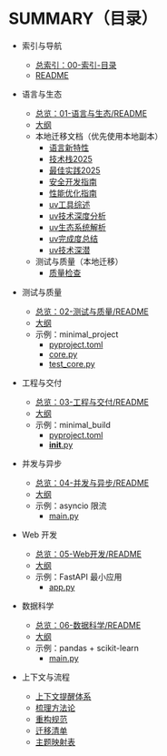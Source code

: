 # SUMMARY（目录）

- 索引与导航
  - [总索引：00-索引-目录](./00-索引-目录.md)
  - [README](./README.md)

- 语言与生态
  - [总览：01-语言与生态/README](./01-语言与生态/README.md)
  - [大纲](./01-语言与生态/大纲.md)
  - 本地迁移文档（优先使用本地副本）
    - [语言新特性](./01-语言与生态/迁移/01-语言新特性.md)
    - [技术栈2025](./01-语言与生态/迁移/02-技术栈2025.md)
    - [最佳实践2025](./01-语言与生态/迁移/03-最佳实践2025.md)
    - [安全开发指南](./01-语言与生态/迁移/04-安全开发指南.md)
    - [性能优化指南](./01-语言与生态/迁移/05-性能优化指南.md)
    - [uv工具综述](./01-语言与生态/迁移/06-uv工具综述.md)
    - [uv技术深度分析](./01-语言与生态/迁移/07-uv技术深度分析.md)
    - [uv生态系统解析](./01-语言与生态/迁移/08-uv生态系统解析.md)
    - [uv完成度总结](./01-语言与生态/迁移/09-uv完成度总结.md)
    - [uv技术深潜](./01-语言与生态/迁移/10-uv技术深潜.md)
  - 测试与质量（本地迁移）
    - [质量检查](./02-测试与质量/迁移/质量检查.md)

- 测试与质量
  - [总览：02-测试与质量/README](./02-测试与质量/README.md)
  - [大纲](./02-测试与质量/大纲.md)
  - 示例：minimal_project
    - [pyproject.toml](./02-测试与质量/examples/minimal_project/pyproject.toml)
    - [core.py](./02-测试与质量/examples/minimal_project/src/example/core.py)
    - [test_core.py](./02-测试与质量/examples/minimal_project/tests/test_core.py)

- 工程与交付
  - [总览：03-工程与交付/README](./03-工程与交付/README.md)
  - [大纲](./03-工程与交付/大纲.md)
  - 示例：minimal_build
    - [pyproject.toml](./03-工程与交付/examples/minimal_build/pyproject.toml)
    - [__init__.py](./03-工程与交付/examples/minimal_build/src/minbuild/__init__.py)

- 并发与异步
  - [总览：04-并发与异步/README](./04-并发与异步/README.md)
  - [大纲](./04-并发与异步/大纲.md)
  - 示例：asyncio 限流
    - [main.py](./04-并发与异步/examples/asyncio_rate_limit/main.py)

- Web 开发
  - [总览：05-Web开发/README](./05-Web开发/README.md)
  - [大纲](./05-Web开发/大纲.md)
  - 示例：FastAPI 最小应用
    - [app.py](./05-Web开发/examples/fastapi_min/app.py)

- 数据科学
  - [总览：06-数据科学/README](./06-数据科学/README.md)
  - [大纲](./06-数据科学/大纲.md)
  - 示例：pandas + scikit-learn
    - [main.py](./06-数据科学/examples/pandas_sklearn_min/main.py)

- 上下文与流程
  - [上下文提醒体系](./99-上下文与流程/01-上下文提醒体系.md)
  - [梳理方法论](./99-上下文与流程/02-梳理方法论.md)
  - [重构规范](./99-上下文与流程/03-重构规范.md)
  - [迁移清单](./99-上下文与流程/04-迁移清单.md)
  - [主题映射表](./99-上下文与流程/05-主题映射表.md)

